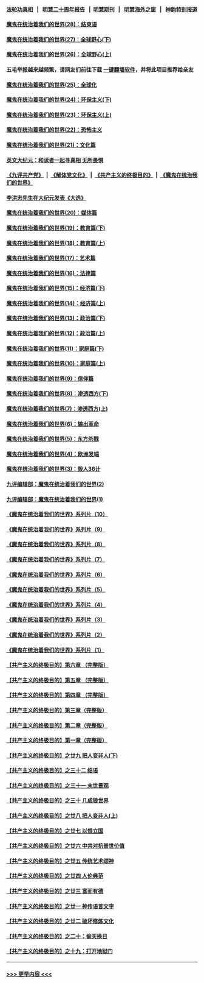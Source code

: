 #### [法轮功真相](https://github.com/gfw-breaker/truth/blob/master/README.md?t=0) &nbsp;&nbsp;|&nbsp;&nbsp; [明慧二十周年报告](https://github.com/gfw-breaker/mh-reports/blob/master/README.md?t=0) &nbsp;&nbsp;|&nbsp;&nbsp;[明慧期刊](https://github.com/gfw-breaker/mh-qikan) &nbsp;&nbsp;|&nbsp;&nbsp; [明慧海外之窗](https://github.com/gfw-breaker/mh-news/blob/master/README.md?t=0) &nbsp;&nbsp;|&nbsp;&nbsp; [神韵特别报道](https://github.com/gfw-breaker/mh-news/blob/master/shenyun.md?t=0)
#### [魔鬼在统治着我们的世界(28)：结束语](../pages/nsc422/n10936246.md?t=07201551) 
#### [魔鬼在统治着我们的世界(27)：全球野心(下)](../pages/nsc422/n10928319.md?t=07201551) 
#### [魔鬼在统治着我们的世界(26)：全球野心(上)](../pages/nsc422/n10900318.md?t=07201551) 
#### 五毛举报越来越频繁，请网友们前往下载 [一键翻墙软件](https://github.com/gfw-breaker/ssr-accounts)，并将此项目推荐给亲友
#### [魔鬼在统治着我们的世界(25)：全球化](../pages/nsc422/n10788205.md?t=07201551) 
#### [魔鬼在统治着我们的世界(24)：环保主义(下)](../pages/nsc422/n10695307.md?t=07201551) 
#### [魔鬼在统治着我们的世界(23)：环保主义(上)](../pages/nsc422/n10688613.md?t=07201551) 
#### [魔鬼在统治着我们的世界(22)：恐怖主义](../pages/nsc422/n10614727.md?t=07201551) 
#### [魔鬼在统治着我们的世界(21)：文化篇](../pages/nsc422/n10597706.md?t=07201551) 
#### [英文大纪元：和读者一起寻真相 无所畏惧](../pages/nsc422/n12542027.md?t=07201551) 
#### [《九评共产党》](https://github.com/begood0513/9ping.md/blob/master/README.md) &nbsp;|&nbsp; [《解体党文化》](../../../../jtdwh.md/blob/master/README.md)  &nbsp;|&nbsp; [《共产主义的终极目的》](../../../../gczydzjmd.md/blob/master/README.md) &nbsp;|&nbsp; [《魔鬼在统治我们的世界》](../../../../mgztzwmdsj.md/blob/master/README.md) 
#### [李洪志先生在大纪元发表《大选》](../pages/nsc422/n12534746.md?t=07201551) 
#### [魔鬼在统治着我们的世界(20)：媒体篇](../pages/nsc422/n10586579.md?t=07201551) 
#### [魔鬼在统治着我们的世界(19)：教育篇(下)](../pages/nsc422/n10564808.md?t=07201551) 
#### [魔鬼在统治着我们的世界(18)：教育篇(上)](../pages/nsc422/n10526970.md?t=07201551) 
#### [魔鬼在统治着我们的世界(17)：艺术篇](../pages/nsc422/n10499093.md?t=07201551) 
#### [魔鬼在统治着我们的世界(16)：法律篇](../pages/nsc422/n10485969.md?t=07201551) 
#### [魔鬼在统治着我们的世界(15)：经济篇(下)](../pages/nsc422/n10469975.md?t=07201551) 
#### [魔鬼在统治着我们的世界(14)：经济篇(上)](../pages/nsc422/n10457370.md?t=07201551) 
#### [魔鬼在统治着我们的世界(13)：政治篇(下)](../pages/nsc422/n10448270.md?t=07201551) 
#### [魔鬼在统治着我们的世界(12)：政治篇(上)](../pages/nsc422/n10444576.md?t=07201551) 
#### [魔鬼在统治着我们的世界(11)：家庭篇(下)](../pages/nsc422/n10440961.md?t=07201551) 
#### [魔鬼在统治着我们的世界(10)：家庭篇(上)](../pages/nsc422/n10435448.md?t=07201551) 
#### [魔鬼在统治着我们的世界(9)：信仰篇](../pages/nsc422/n10432159.md?t=07201551) 
#### [魔鬼在统治着我们的世界(8)：渗透西方(下)](../pages/nsc422/n10429603.md?t=07201551) 
#### [魔鬼在统治着我们的世界(7)：渗透西方(上)](../pages/nsc422/n10426013.md?t=07201551) 
#### [魔鬼在统治着我们的世界(6)：输出革命](../pages/nsc422/n10421536.md?t=07201551) 
#### [魔鬼在统治着我们的世界(5)：东方杀戮](../pages/nsc422/n10417707.md?t=07201551) 
#### [魔鬼在统治着我们的世界(4)：欧洲发端](../pages/nsc422/n10414890.md?t=07201551) 
#### [魔鬼在统治着我们的世界(3)：毁人36计](../pages/nsc422/n10411583.md?t=07201551) 
#### [九评编辑部：魔鬼在统治着我们的世界(2)](../pages/nsc422/n10410036.md?t=07201551) 
#### [九评编辑部：魔鬼在统治着我们的世界(1)](../pages/nsc422/n10406825.md?t=07201551) 
#### [《魔鬼在统治着我们的世界》系列片（10）](../pages/nsc422/n12292670.md?t=07201551) 
#### [《魔鬼在统治着我们的世界》系列片（9）](../pages/nsc422/n12290859.md?t=07201551) 
#### [《魔鬼在统治着我们的世界》系列片（8）](../pages/nsc422/n12287445.md?t=07201551) 
#### [《魔鬼在统治着我们的世界》系列片（7）](../pages/nsc422/n12283425.md?t=07201551) 
#### [《魔鬼在统治着我们的世界》系列片（6）](../pages/nsc422/n12282314.md?t=07201551) 
#### [《魔鬼在统治着我们的世界》系列片（5）](../pages/nsc422/n12281419.md?t=07201551) 
#### [《魔鬼在统治着我们的世界》系列片（4）](../pages/nsc422/n12274024.md?t=07201551) 
#### [《魔鬼在统治着我们的世界》系列片（3）](../pages/nsc422/n12271322.md?t=07201551) 
#### [《魔鬼在统治着我们的世界》系列片（2）](../pages/nsc422/n12269049.md?t=07201551) 
#### [《魔鬼在统治着我们的世界》系列片（1）](../pages/nsc422/n12267575.md?t=07201551) 
#### [【共产主义的终极目的】第六章 （完整版）](../pages/nsc422/n11428913.md?t=07201551) 
#### [【共产主义的终极目的】第五章 （完整版）](../pages/nsc422/n11428912.md?t=07201551) 
#### [【共产主义的终极目的】第四章 （完整版）](../pages/nsc422/n11428907.md?t=07201551) 
#### [【共产主义的终极目的】第三章（完整版）](../pages/nsc422/n11428848.md?t=07201551) 
#### [【共产主义的终极目的】第二章（完整版）](../pages/nsc422/n11428831.md?t=07201551) 
#### [【共产主义的终极目的】第一章（完整版）](../pages/nsc422/n11417651.md?t=07201551) 
#### [【共产主义的终极目的】之廿九 把人变非人(下)](../pages/nsc422/n11344140.md?t=07201551) 
#### [【共产主义的终极目的】之三十二 结语](../pages/nsc422/n11360535.md?t=07201551) 
#### [【共产主义的终极目的】之三十一 末世景观](../pages/nsc422/n11351129.md?t=07201551) 
#### [【共产主义的终极目的】之三十 几成狼世界](../pages/nsc422/n11348280.md?t=07201551) 
#### [【共产主义的终极目的】之廿八 把人变非人(上)](../pages/nsc422/n11340492.md?t=07201551) 
#### [【共产主义的终极目的】之廿七 以恨立国](../pages/nsc422/n11336944.md?t=07201551) 
#### [【共产主义的终极目的】之廿六 中共对抗普世价值](../pages/nsc422/n11324785.md?t=07201551) 
#### [【共产主义的终极目的】之廿五 传统艺术颂神](../pages/nsc422/n11296396.md?t=07201551) 
#### [【共产主义的终极目的】之廿四 人伦典范](../pages/nsc422/n11296397.md?t=07201551) 
#### [【共产主义的终极目的】之廿三 富而有德](../pages/nsc422/n11283598.md?t=07201551) 
#### [【共产主义的终极目的】之廿一 神传语言文字](../pages/nsc422/n11263265.md?t=07201551) 
#### [【共产主义的终极目的】之廿二 破坏修炼文化](../pages/nsc422/n11245728.md?t=07201551) 
#### [【共产主义的终极目的】之二十：偷天换日](../pages/nsc422/n11238846.md?t=07201551) 
#### [【共产主义的终极目的】之十九：打开地狱门](../pages/nsc422/n11206376.md?t=07201551) 

----
#### [ >>> 更早内容 <<< ](../indexes/nsc422-earlier.md)
